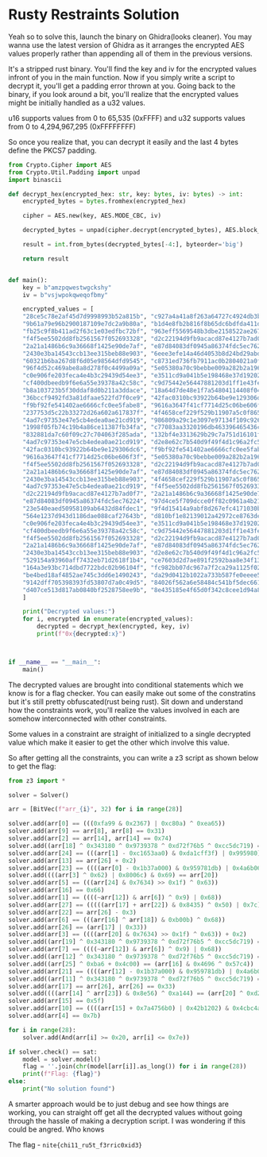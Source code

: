 # Rusty Restraints Solution

Yeah so to solve this, launch the binary on Ghidra(looks cleaner). You may wanna use the latest version of Ghidra as it arranges the encrypted AES values properly rather than appending all of them in the previous versions.

It's a stripped rust binary. You'll find the key and iv for the encrypted values infront of you in the main function. Now if you simply write a script to decrypt it, you'll get a padding error thrown at you. Going back to the binary, if you look around a bit, you'll realize that the encrypted values might be initially handled as a u32 values.

u16 supports values from 0 to 65,535 (0xFFFF) and u32 supports values from 0 to 4,294,967,295 (0xFFFFFFFF)

So once you realize that, you can decrypt it easily and the last 4 bytes define the PKCS7 padding.

```py
from Crypto.Cipher import AES
from Crypto.Util.Padding import unpad
import binascii

def decrypt_hex(encrypted_hex: str, key: bytes, iv: bytes) -> int:
    encrypted_bytes = bytes.fromhex(encrypted_hex)

    cipher = AES.new(key, AES.MODE_CBC, iv)

    decrypted_bytes = unpad(cipher.decrypt(encrypted_bytes), AES.block_size)

    result = int.from_bytes(decrypted_bytes[-4:], byteorder='big')

    return result


def main():
    key = b"amzpqwestwgckshy"
    iv = b"vsjwpokqweqofbmy"

    encrypted_values = [
    "28ce5c78e2af45d7d9998993b52a815b", "c927a4a41a8f263a64727c4924db3b80",
    "9b61a79e96b2900187109e7dc2a9b80a", "b1d4e8fb2b816f8b65dc6bdfda411dd6",
    "fb25c9f8b411ad2f63c1e03edfbc72bf", "963eff5569548b3dbe2158522ae26722",
    "f4f5ee5502dd8fb2561567f052693328", "d2c22194d9fb9acacd87e4127b7ad0f7",
    "2a21a1486b6c9a36668f1425e90de7af", "e87d84083df0945a86374fdc5ec76224",
    "2430e3ba14543ccb13ee315beb88e903", "6eee3efe14a46d4053b8d24bd29abd4b",
    "60321b6ba267d8f6d05e98564dfd9545", "c8731ed736fb7911ac0b2804021a0f16",
    "96f4d52c469abe8a8d278f0c4499a09a", "5e05380a70c9bebbe009a282b2a19657",
    "c0e906fe203feca4e4b3c29439d54ee3", "e3511cd9a041b5e198468e37d1920262",
    "cf400dbeedb9f6e6a55e39378a42c58c", "c9d75442e56447881203d1ff1e43fe39",
    "b8a103723b5f30ddaf8d0b211a3ddace", "18a64d7de48e1f7a54804114408f0433",
    "36bccf9492fd3a81dfaae522fd7f0ce9", "42fac0310bc93922b64be9e129306dc6",
    "f9bf92fe541402ae6666cfc0ee5fabe8", "9616a3647f41cf7714d25c06be606f3f",
    "237753d5c22b33272d26a602a617837f", "4f4658cef229f529b11907a5c0f86561",
    "4ad7c97353e47e5cb4edea0ae21cd919", "986809a29c1e3097e97134f109c926c8",
    "1998f05fb74c19b4a86ce11387fb34fa", "c77083aa3320196db463396465436c7f",
    "832881da7c60f09c27c704063f285ada", "132bf4e3313629b29c7a751d16101fe2",
    "4ad7c97353e47e5cb4edea0ae21cd919", "d2e8e62c7b540d9f49f4d1c96a2fc5d6",
    "42fac0310bc93922b64be9e129306dc6", "f9bf92fe541402ae6666cfc0ee5fabe8",
    "9616a3647f41cf7714d25c06be606f3f", "5e05380a70c9bebbe009a282b2a19657",
    "f4f5ee5502dd8fb2561567f052693328", "d2c22194d9fb9acacd87e4127b7ad0f7",
    "2a21a1486b6c9a36668f1425e90de7af", "e87d84083df0945a86374fdc5ec76224",
    "2430e3ba14543ccb13ee315beb88e903", "4f4658cef229f529b11907a5c0f86561",
    "4ad7c97353e47e5cb4edea0ae21cd919", "f4f5ee5502dd8fb2561567f052693328",
    "d2c22194d9fb9acacd87e4127b7ad0f7", "2a21a1486b6c9a36668f1425e90de7af",
    "e87d84083df0945a86374fdc5ec76224", "97d4ce5f709dcce0ff82c0961a4b21a7",
    "23e540eaed50958109ab6432d84fdec1", "9f4d15414a9abf8d267efc4171030b7c",
    "564e1237d943d1186dae088caf27643b", "d810bf1e82139012a42972ce8763de1b",
    "c0e906fe203feca4e4b3c29439d54ee3", "e3511cd9a041b5e198468e37d1920262",
    "cf400dbeedb9f6e6a55e39378a42c58c", "c9d75442e56447881203d1ff1e43fe39",
    "f4f5ee5502dd8fb2561567f052693328", "d2c22194d9fb9acacd87e4127b7ad0f7",
    "2a21a1486b6c9a36668f1425e90de7af", "e87d84083df0945a86374fdc5ec76224",
    "2430e3ba14543ccb13ee315beb88e903", "d2e8e62c7b540d9f49f4d1c96a2fc5d6",
    "529154a93960aff7432eb71d2618f1b4", "ce7603d2d7ae891f2592baa8e34f1333",
    "164a3e93bc714dbd7722bdc02b96104f", "fc982bb07dc967a7f2ca29a1125f02d0",
    "be4bed18af4852ae745c3dd6e1490243", "da29d0412b1022a733b587fe0eeee5c2",
    "9142dff705398393fd53807d7a0c49d5", "84026f562a6e58484c541bf5dec66186",
    "d407ce513d817ab0840bf2528758ee9b", "8e435185e4f65d0f342c8cee1d94a896"
    ]

    print("Decrypted values:")
    for i, encrypted in enumerate(encrypted_values):
        decrypted = decrypt_hex(encrypted, key, iv)
        print(f"0x{decrypted:x}")



if __name__ == "__main__":
    main()
```

The decrypted values are brought into conditional statements which we know is for a flag checker. You can easily make out some of the constratins but it's still pretty obfuscated(rust being rust). Sit down and understand how the constraints work, you'll realize the values involved in each are somehow interconnected with other constraints.

Some values in a constraint are straight of initialized to a single decrypted value which make it easier to get the other which involve this value.

So after getting all the constraints, you can write a z3 script as shown below to get the flag:

```py
from z3 import *

solver = Solver()

arr = [BitVec(f"arr_{i}", 32) for i in range(28)]

solver.add(arr[0] == (((0xfa99 & 0x2367) | 0xc80a) ^ 0xea65))
solver.add(arr[9] == arr[8], arr[8] == 0x31)
solver.add(arr[2] == arr[14], arr[14] == 0x74)
solver.add((arr[18] ^ 0x343180 ^ 0x9739378 ^ 0xd72f76b5 ^ 0xcc5dc719) == 0x12351326)
solver.add(arr[24] == (((arr[1] - 0xc1653aa0) & 0xda1cff3f) | 0x995980) ^ 0x1a99dde0)
solver.add(arr[13] == arr[26] + 0x2)
solver.add(arr[23] == ((((arr[0] - 0x1b37a000) & 0x959781db) | 0x4a6b0680) ^ 0xceeb06b2))
solver.add((((arr[3] ^ 0x62) | 0x8006c) & 0x69) == arr[20])
solver.add(arr[5] == (((arr[24] & 0x7634) >> 0x1f) ^ 0x63))
solver.add(arr[16] == 0x66)
solver.add(arr[1] == ((((~arr[12]) & arr[6]) ^ 0x9) | 0x68))
solver.add(arr[27] == (((((arr[17] + arr[22]) & 0x8435) ^ 0x50) | 0x7c)))
solver.add(arr[22] == arr[26] - 0x3)
solver.add(arr[6] == (((arr[16] ^ arr[18]) & 0xb00b) ^ 0x68))
solver.add(arr[26] == (arr[17] | 0x33))
solver.add(arr[3] == ((((arr[20] & 0x7634) >> 0x1f) ^ 0x63)) + 0x2)
solver.add((arr[19] ^ 0x343180 ^ 0x9739378 ^ 0xd72f76b5 ^ 0xcc5dc719) == 0x12351326)
solver.add(arr[7] == ((((~arr[12]) & arr[6]) ^ 0x9) | 0x68))
solver.add((arr[12] ^ 0x343180 ^ 0x9739378 ^ 0xd72f76b5 ^ 0xcc5dc719) == 0x12351321)
solver.add((arr[25] ^ 0xba6 + 0x4c00) == (arr[16] & 0x4696 ^ 0x57c4))
solver.add(arr[21] == ((((arr[12] - 0x1b37a000) & 0x959781db) | 0x4a6b0680) ^ 0xceeb06b2))
solver.add((arr[11] ^ 0x343180 ^ 0x9739378 ^ 0xd72f76b5 ^ 0xcc5dc719) == 0x12351326)
solver.add(arr[17] == arr[26], arr[26] == 0x33)
solver.add((((arr[14] ^ arr[23]) & 0x8e56) ^ 0xa144) == (arr[20] ^ 0xd289 - 0x3160))
solver.add(arr[15] == 0x5f)
solver.add(arr[10] == ((((arr[15] + 0x7a4756b0) | 0x42b1202) & 0x4cbc4a2e) ^ 0x4c2c4251))
solver.add(arr[4] == 0x7b)

for i in range(28):
    solver.add(And(arr[i] >= 0x20, arr[i] <= 0x7e))

if solver.check() == sat:
    model = solver.model()
    flag = ''.join(chr(model[arr[i]].as_long()) for i in range(28))
    print(f"Flag: {flag}")
else:
    print("No solution found")
```

A smarter approach would be to just debug and see how things are working, you can straight off get all the decrypted values without going through the hassle of making a decryption script. I was wondering if this could be angred. Who knows

The flag - `nite{chi11_ru5t_f3rric0xid3}`
